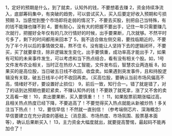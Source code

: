 1，定好的预期是什么，到了就卖，认知外的钱，不要想着去赚
2，资金持续净流入，底部筹码集中，有突破的趋势，可以尝试买入，买入后要定好收入预期和亏损预期
3，当感觉到整个市场即将走弱的情况下，不要去买股，别把自己当特殊，有的钱不能赚也赚不到
4，要有耐心，没有大的把握不要出手，记住一年只需要赚几次就行，把握好全年仅有的几次行情好的时候，出手要果断，几次就够。不然平时亏多了，剩下的时间都用来回本了
5，我不适合做左侧交易，要找临期近的，不要为了半个月以后的事情做交易，熬不住
6，没有能让人坚持下去的逻辑闭环，不要买，买了就要拿住，除非逻辑发生变化，出手要慎重，成功率高才能出手
7，如果有可知的未来事件发生，可以考虑和当下热点结合，看有没有相关个股。如，1号文件发布农业相关，当时正在热炒人工智能，文件发布后，智慧农业两连板
8，如果买的是高位股，当日破五日线不收回，收盘卖。如果遇到突发事件，且和持股逻辑没有关联，破五日线半小时不收回再卖。（买高位股，要确认当前市场风偏高不高，情绪好不好，要设置好止损位）
9，前后一致，知行合一。错了就是错了，对了的话到达预期也要赶紧卖，不赚认知外的钱！不要跌了就死拿，涨了又不舍的卖又高看一眼！
10，卖出要果断，买入要慎重！！！
11，如果股票前期涨幅过高，且相关热点热度已经下降，不要追高了！不要觉得买入热点就能从新被炒热！多关注当下热点！！
12，要信早信！不然就一直别信！（参考端侧芯片、深海概念）早信要建立在充分调查的基础上（消息面、市场热度、市场氛围、股票基本面等），确认后果断买入！
13，主力资金大幅度就出，就要提高警惕，最起码不能再加仓了！